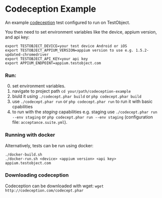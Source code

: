 # Codeception Example

An example [codeception](http://codeception.com) test configured to run on TestObject.

You then need to set environment variables like the device, appium version, and api key:
```
export TESTOBJECT_DEVICE=your test device Android or iOS
export TESTOBJECT_APPIUM_VERSION=appium version to use e.g. 1.5.2-updated-chromedriver
export TESTOBJECT_API_KEY=your api key
export APPIUM_ENDPOINT=appium.testobject.com
```

### Run:

0. set environment variables.
1. navigate to project path `cd your/path/codeception-example`
2. biuld it using `./codecept.phar build` or `php codecept.phar build`
3. use `./codecept.phar run` or `php codecept.phar run` to run it with basic cpabilities
4. to run with the _staging_ capabilities e.g. staging use `./codecept.phar run --env staging` or `php codecept.phar run --env staging` (configuration file: `acceptance.suite.yml`).

### Running with docker

Alternatively, tests can be run using docker:

```
./docker-build.sh
./docker-run.sh <device> <appium version> <api key> appium.testobject.com
```

### Downloading codeception

Codeception can be downloaded with wget: `wget http://codeception.com/codecept.phar`

